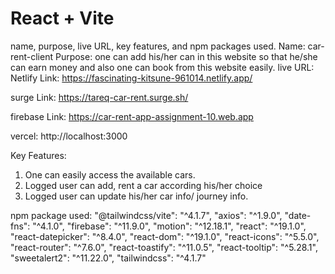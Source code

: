 # React + Vite
 name, purpose, live URL, key features, and npm packages used.
Name: car-rent-client
Purpose: one can add his/her can in this website so that he/she can earn money and also one can book from this website easily.
live URL:
Netlify Link:
https://fascinating-kitsune-961014.netlify.app/

surge Link:
https://tareq-car-rent.surge.sh/

firebase Link:
https://car-rent-app-assignment-10.web.app

vercel:
http://localhost:3000

Key Features:
1) One can easily access the available cars.
2) Logged user can add, rent a car according his/her choice 
3) Logged user can update his/her car info/ journey info.


npm package used:
    "@tailwindcss/vite": "^4.1.7",
    "axios": "^1.9.0",
    "date-fns": "^4.1.0",
    "firebase": "^11.9.0",
    "motion": "^12.18.1",
    "react": "^19.1.0",
    "react-datepicker": "^8.4.0",
    "react-dom": "^19.1.0",
    "react-icons": "^5.5.0",
    "react-router": "^7.6.0",
    "react-toastify": "^11.0.5",
    "react-tooltip": "^5.28.1",
    "sweetalert2": "^11.22.0",
    "tailwindcss": "^4.1.7"
